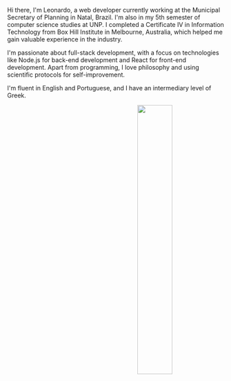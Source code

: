Hi there, I'm Leonardo, a web developer currently working at the Municipal Secretary of Planning in Natal, Brazil. I'm also in my 5th semester of computer science studies at UNP. I completed a Certificate IV in Information Technology from Box Hill Institute in Melbourne, Australia, which helped me gain valuable experience in the industry.

I'm passionate about full-stack development, with a focus on technologies like Node.js for back-end development and React for front-end development. Apart from programming, I love philosophy and using scientific protocols for self-improvement.

I'm fluent in English and Portuguese, and I have an intermediary level of Greek.

<img align="right" width="40%" height="40%"  src="https://img.freepik.com/premium-vector/programmer-with-code-cat-book-coffee-vector-clip-art-illustration_138676-92.jpg?w=2000">

